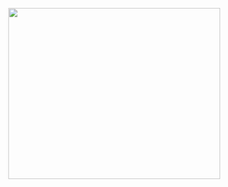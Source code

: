 <a href='http://www.youtube.com/watch?feature=player_embedded&v=uJm_rOQ0MB8' target='_blank'><img src='http://img.youtube.com/vi/uJm_rOQ0MB8/0.jpg' width='425' height=344 /></a>